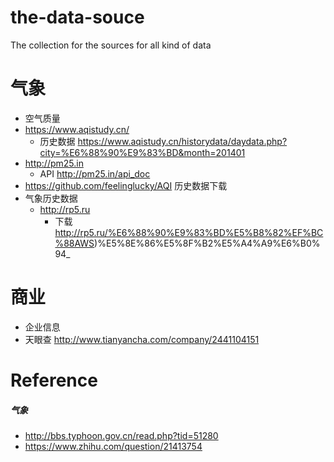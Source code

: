 # the-data-souce
The collection for the sources for all kind of data

气象
===
- 空气质量
 - https://www.aqistudy.cn/
    - 历史数据 https://www.aqistudy.cn/historydata/daydata.php?city=%E6%88%90%E9%83%BD&month=201401
 - http://pm25.in
    - API http://pm25.in/api_doc
 - https://github.com/feelinglucky/AQI 历史数据下载
- 气象历史数据
  - http://rp5.ru
    - 下载 http://rp5.ru/%E6%88%90%E9%83%BD%E5%B8%82%EF%BC%88AWS)%E5%8E%86%E5%8F%B2%E5%A4%A9%E6%B0%94_

商业
===
- 企业信息
 - 天眼查 http://www.tianyancha.com/company/2441104151

Reference 
===
##### 气象
- http://bbs.typhoon.gov.cn/read.php?tid=51280
- https://www.zhihu.com/question/21413754
